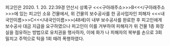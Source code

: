 피고인은 2020. 1. 20. 22:39경 안산시 상록구 <<<구아래주소>>>B<<</구아래주소>>>에 있는 피고인 소유 건물에서, 위 건물의 보수공사를 한 공사업자인 피해자 <<<내국인이름>>>C<<</내국인이름>>>(48세)이 내부 보수공사를 완료한 후 피고인에게 보수공사 대금 지급을 요구하였으나 피고인이 이를 거부하여 피해자가 위 건물 1층 화장실을 점유하는 방법으로 유치권을 행사하자, 이에 화가 나 피해자의 복부를 손으로 3회 밀치고 주먹으로 턱을 1회 때려 폭행하였다.